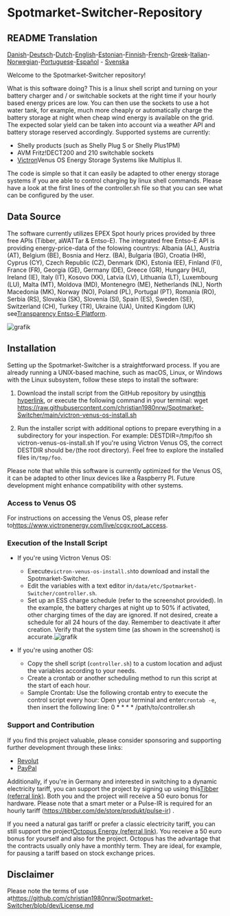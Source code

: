 # Spotmarket-Switcher-Repository

## README Translation

[Danish](README.da.md)-[Deutsch](README.de.md)-[Dutch](README.nl.md)-[English](README.md)-[Estonian](README.et.md)-[Finnish](README.fi.md)-[French](README.fr.md)-[Greek](README.el.md)-[Italian](README.it.md)-[Norwegian](README.no.md)-[Portuguese](README.pt.md)-[Español](README.es.md) - [Svenska ](README.sv.md)

Welcome to the Spotmarket-Switcher repository!

What is this software doing? 
This is a linux shell script and turning on your battery charger and / or switchable sockets at the right time if your hourly based energy prices are low.
You can then use the sockets to use a hot water tank, for example, much more cheaply or automatically charge the battery storage at night when cheap wind energy is available on the grid.
The expected solar yield can be taken into account via a weather API and battery storage reserved accordingly.
Supported systems are currently:

-   Shelly products (such as Shelly Plug S or Shelly Plus1PM)
-   AVM Fritz!DECT200 and 210 switchable sockets
-   [Victron](https://www.victronenergy.com/)Venus OS Energy Storage Systems like Multiplus II.

The code is simple so that it can easily be adapted to other energy storage systems if you are able to control charging by linux shell commands.
Please have a look at the first lines of the controller.sh file so that you can see what can be configured by the user.

## Data Source

The software currently utilizes EPEX Spot hourly prices provided by three free APIs (Tibber, aWATTar & Entso-E).
The integrated free Entso-E API is providing energy-price-data of the folowing countrys:
Albania (AL), Austria (AT), Belgium (BE), Bosnia and Herz. (BA), Bulgaria (BG), Croatia (HR), Cyprus (CY), Czech Republic (CZ), Denmark (DK), Estonia (EE), Finland (FI), France (FR), Georgia (GE), Germany (DE), Greece (GR), Hungary (HU), Ireland (IE), Italy (IT), Kosovo (XK), Latvia (LV), Lithuania (LT), Luxembourg (LU), Malta (MT), Moldova (MD), Montenegro (ME), Netherlands (NL), North Macedonia (MK), Norway (NO), Poland (PL), Portugal (PT), Romania (RO), Serbia (RS), Slovakia (SK), Slovenia (SI), Spain (ES), Sweden (SE), Switzerland (CH), Turkey (TR), Ukraine (UA), United Kingdom (UK) see[Transparency Entso-E Platform](https://transparency.entsoe.eu/transmission-domain/r2/dayAheadPrices/show).

![grafik](https://user-images.githubusercontent.com/6513794/224442951-c0155a48-f32b-43f4-8014-d86d60c3b311.png)

## Installation

Setting up the Spotmarket-Switcher is a straightforward process. If you are already running a UNIX-based machine, such as macOS, Linux, or Windows with the Linux subsystem, follow these steps to install the software:

1.  Download the install script from the GitHub repository by using[this hyperlink](https://raw.githubusercontent.com/christian1980nrw/Spotmarket-Switcher/main/victron-venus-os-install.sh), or execute the following command in your terminal:
        wget https://raw.githubusercontent.com/christian1980nrw/Spotmarket-Switcher/main/victron-venus-os-install.sh

2.  Run the installer script with additional options to prepare everything in a subdirectory for your inspection. For example:
        DESTDIR=/tmp/foo sh victron-venus-os-install.sh
    If you're using Victron Venus OS, the correct DESTDIR should be`/`(the root directory). Feel free to explore the installed files in`/tmp/foo`.

Please note that while this software is currently optimized for the Venus OS, it can be adapted to other linux devices like a Raspberry PI. Future development might enhance compatibility with other systems.

### Access to Venus OS

For instructions on accessing the Venus OS, please refer to<https://www.victronenergy.com/live/ccgx:root_access>.

### Execution of the Install Script

-   If you're using Victron Venus OS:
    -   Execute`victron-venus-os-install.sh`to download and install the Spotmarket-Switcher.
    -   Edit the variables with a text editor in`/data/etc/Spotmarket-Switcher/controller.sh`.
    -   Set up an ESS charge schedule (refer to the screenshot provided). In the example, the battery charges at night up to 50% if activated, other charging times of the day are ignored. If not desired, create a schedule for all 24 hours of the day. Remember to deactivate it after creation. Verify that the system time (as shown in the screenshot) is accurate.![grafik](https://user-images.githubusercontent.com/6513794/206877184-b8bf0752-b5d5-4c1b-af15-800b6499cfc7.png)

-   If you're using another OS:
    -   Copy the shell script (`controller.sh`) to a custom location and adjust the variables according to your needs.
    -   Create a crontab or another scheduling method to run this script at the start of each hour.
    -   Sample Crontab:
          Use the following crontab entry to execute the control script every hour:
          Open your terminal and enter`crontab -e`, then insert the following line:
            0 * * * * /path/to/controller.sh

### Support and Contribution

If you find this project valuable, please consider sponsoring and supporting further development through these links:

-   [Revolut](https://revolut.me/christqki2)
-   [PayPal](https://paypal.me/christian1980nrw)

Additionally, if you're in Germany and interested in switching to a dynamic electricity tariff, you can support the project by signing up using this[Tibber (referral link)](https://invite.tibber.com/ojgfbx2e). Both you and the project will receive a 50 euro bonus for hardware. Please note that a smart meter or a Pulse-IR is required for an hourly tariff (<https://tibber.com/de/store/produkt/pulse-ir>) .

If you need a natural gas tariff or prefer a classic electricity tariff, you can still support the project[Octopus Energy (referral link)](https://share.octopusenergy.de/glass-raven-58).
You receive a 50 euro bonus for yourself and also for the project.
Octopus has the advantage that the contracts usually only have a monthly term. They are ideal, for example, for pausing a tariff based on stock exchange prices.

## Disclaimer

Please note the terms of use at<https://github.com/christian1980nrw/Spotmarket-Switcher/blob/dev/License.md>
